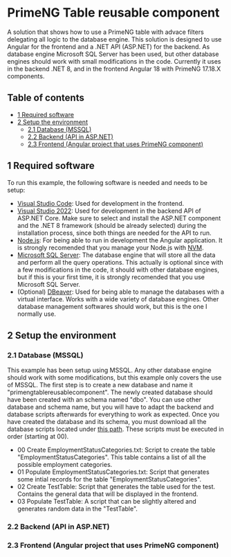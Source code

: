 # PrimeNG Table reusable component
A solution that shows how to use a PrimeNG table with advace filters delegating all logic to the database engine. This solution is designed to use Angular for the frontend and a .NET API (ASP.NET) for the backend. As database engine Microsoft SQL Server has been used, but other database engines should work with small modifications in the code.
Currently it uses in the backend .NET 8, and in the frontend Angular 18 with PrimeNG 17.18.X components.


## Table of contents
- [1 Required software](#1-required-software)
- [2 Setup the environment](#2-setup-the-environment)
  - [2.1 Database (MSSQL)](#21-database-mssql)
  - [2.2 Backend (API in ASP.NET)](#22-backend-api-in-aspnet)
  - [2.3 Frontend (Angular project that uses PrimeNG component)](#23-frontend-angular-project-that-uses-primeng-component)


## 1 Required software
To run this example, the following software is needed and needs to be setup:
- [Visual Studio Code](https://code.visualstudio.com/Download): Used for development in the frontend.
- [Visual Studio 2022](https://visualstudio.microsoft.com/downloads/): Used for development in the backend API of ASP.NET Core. Make sure to select and install the ASP.NET component and the .NET 8 framework (should be already selected) during the installation process, since both things are needed for the API to run.
- [Node.js](https://nodejs.org/en/download/package-manager): For being able to run in development the Angular application. It is strongly recomended that you manage your Node.js with [NVM](https://github.com/nvm-sh/nvm).
- [Microsoft SQL Server](https://www.microsoft.com/en-us/sql-server/sql-server-downloads): The database engine that will store all the data and perform all the query operations. This actually is optional since with a few modifications in the code, it should with other database engines, but if this is your first time, it is strongly recomended that you use Microsoft SQL Server.
- (Optional) [DBeaver](https://dbeaver.io/download/): Used for being able to manage the databases with a virtual interface. Works with a wide variety of database engines. Other database management softwares should work, but this is the one I normally use.


## 2 Setup the environment
### 2.1 Database (MSSQL)
This example has been setup using MSSQL. Any other database engine should work with some modifications, but this example only covers the use of MSSQL.
The first step is to create a new database and name it "primengtablereusablecomponent". The newly created database should have been created with an schema named "dbo". You can use other database and schema name, but you will have to adapt the backend and database scripts afterwards for everything to work as expected.
Once you have created the database and its schema, you must download all the database scripts located under [this path](Database%20scripts). These scripts must be executed in order (starting at 00).
- 00 Create EmploymentStatusCategories.txt: Script to create the table "EmploymentStatusCategories". This table contains a list of all the possible employment categories.
- 01 Populate EmploymentStatusCategories.txt: Script that generates some intial records for the table "EmploymentStatusCategories".
- 02 Create TestTable: Script that generates the table used for the test. Contains the general data that will be displayed in the frontend.
- 03 Populate TestTable: A script that can be slightly altered and generates random data in the "TestTable".


### 2.2 Backend (API in ASP.NET)


### 2.3 Frontend (Angular project that uses PrimeNG component)
